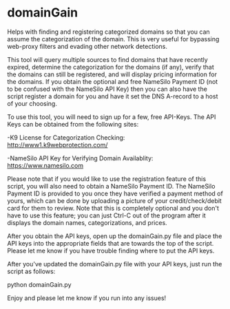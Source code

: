 # domainGain
Helps with finding and registering categorized domains so that you can assume the categorization of the domain. This is very useful for bypassing web-proxy filters and evading other network detections.

This tool will query multiple sources to find domains that have recently expired, determine the categorization for the domains (if any), verify that the domains can still be registered, and will display pricing information for the domains. If you obtain the optional and free NameSilo Payment ID (not to be confused with the NameSilo API Key) then you can also have the script register a domain for you and have it set the DNS A-record to a host of your choosing.

To use this tool, you will need to sign up for a few, free API-Keys. The API Keys can be obtained from the following sites:

-K9 License for Categorization Checking: http://www1.k9webprotection.com/

-NameSilo API Key for Verifying Domain Availablity: https://www.namesilo.com

Please note that if you would like to use the registration feature of this script, you will also need to obtain a NameSilo Payment ID. The NameSilo Payment ID is provided to you once they have verified a payment method of yours, which can be done by uploading a picture of your credit/check/debit card for them to review. Note that this is completely optional and you don't have to use this feature; you can just Ctrl-C out of the program after it displays the domain names, categorizations, and prices.

After you obtain the API keys, open up the domainGain.py file and place the API keys into the appropriate fields that are towards the top of the script. Please let me know if you have trouble finding where to put the API keys.

After you've updated the domainGain.py file with your API keys, just run the script as follows:

python domainGain.py

Enjoy and please let me know if you run into any issues!

